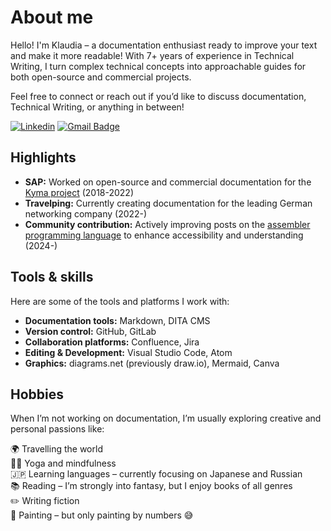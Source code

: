 # About me

Hello! I'm Klaudia – a documentation enthusiast ready to improve your text and make it more readable! With 7+ years of experience in Technical Writing, I turn complex technical concepts into approachable guides for both open-source and commercial projects. 

Feel free to connect or reach out if you’d like to discuss documentation, Technical Writing, or anything in between!

[![Linkedin](https://img.shields.io/badge/-LinkedIn-blue?style=flat-square&logo=Linkedin&logoColor=white&link=https://www.linkedin.com/in/klaudia-grzondziel-75269a185/)](https://www.linkedin.com/in/klaudia-grzondziel-75269a185/)
[![Gmail Badge](https://img.shields.io/badge/-Gmail-c14438?style=flat-square&logo=Gmail&logoColor=white&link=mailto:klaudia.grzondziel@gmail.com)](mailto:klaudia.grzondziel@gmail.com)

## Highlights

- **SAP:** Worked on open-source and commercial documentation for the [Kyma project](https://kyma-project.io/#/) (2018-2022)
- **Travelping:** Currently creating documentation for the leading German networking company (2022-)
- **Community contribution:** Actively improving posts on the [assembler programming language](https://github.com/0xAX/asm) to enhance accessibility and understanding (2024-)

## Tools & skills

Here are some of the tools and platforms I work with:

- **Documentation tools:** Markdown, DITA CMS
- **Version control:** GitHub, GitLab
- **Collaboration platforms:** Confluence, Jira
- **Editing & Development:** Visual Studio Code, Atom
- **Graphics:** diagrams.net (previously draw.io), Mermaid, Canva

## Hobbies 

When I’m not working on documentation, I’m usually exploring creative and personal passions like:

🌍 Travelling the world <br>
🧘‍♀️ Yoga and mindfulness <br>
🇯🇵 Learning languages – currently focusing on Japanese and Russian <br>
📚 Reading – I’m strongly into fantasy, but I enjoy books of all genres <br>
✏️ Writing fiction <br>
🎨 Painting – but only painting by numbers 😅
